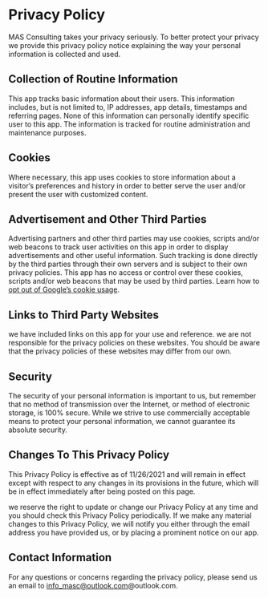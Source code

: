 # Privacy Policy

MAS Consulting takes your privacy seriously. To better protect your privacy we provide this privacy policy notice explaining the way your personal information is collected and used.


## Collection of Routine Information

This app tracks basic information about their users. This information includes, but is not limited to, IP addresses, app details, timestamps and referring pages. None of this information can personally identify specific user to this app. The information is tracked for routine administration and maintenance purposes.


## Cookies

Where necessary, this app uses cookies to store information about a visitor’s preferences and history in order to better serve the user and/or present the user with customized content.


## Advertisement and Other Third Parties

Advertising partners and other third parties may use cookies, scripts and/or web beacons to track user activities on this app in order to display advertisements and other useful information. Such tracking is done directly by the third parties through their own servers and is subject to their own privacy policies. This app has no access or control over these cookies, scripts and/or web beacons that may be used by third parties. Learn how to [opt out of Google’s cookie usage](http://www.google.com/privacy_ads.html).


## Links to Third Party Websites

we have included links on this app for your use and reference. we are not responsible for the privacy policies on these websites. You should be aware that the privacy policies of these websites may differ from our own.


## Security

The security of your personal information is important to us, but remember that no method of transmission over the Internet, or method of electronic storage, is 100% secure. While we strive to use commercially acceptable means to protect your personal information, we cannot guarantee its absolute security.


## Changes To This Privacy Policy

This Privacy Policy is effective as of 11/26/2021 and will remain in effect except with respect to any changes in its provisions in the future, which will be in effect immediately after being posted on this page.

we reserve the right to update or change our Privacy Policy at any time and you should check this Privacy Policy periodically. If we make any material changes to this Privacy Policy, we will notify you either through the email address you have provided us, or by placing a prominent notice on our app.


## Contact Information

For any questions or concerns regarding the privacy policy, please send us an email to info_masc@outlook.com@outlook.com.
